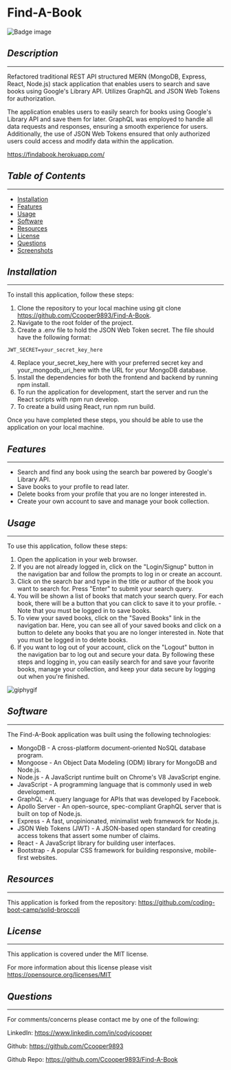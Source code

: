 # Find-A-Book
![Badge image](https://img.shields.io/badge/license-MIT-green)

## *Description*
___
Refactored traditional REST API structured MERN (MongoDB, Express, React, Node.js) stack application that enables users to search and save books using Google's Library API. Utilizes GraphQL and JSON Web Tokens for authorization.

The application enables users to easily search for books using Google's Library API and save them for later. GraphQL was employed to handle all data requests and responses, ensuring a smooth experience for users. Additionally, the use of JSON Web Tokens ensured that only authorized users could access and modify data within the application.

https://findabook.herokuapp.com/

## *Table of Contents*
 ___
  - [Installation](#installation)
  - [Features](#features)
  - [Usage](#usage)
  - [Software](#software)
  - [Resources](#resources)
  - [License](#license)
  - [Questions](#questions)
  - [Screenshots](#screenshots)

## *Installation*
___
To install this application, follow these steps:

1. Clone the repository to your local machine using git clone https://github.com/Ccooper9893/Find-A-Book.
2. Navigate to the root folder of the project.
3. Create a .env file to hold the JSON Web Token secret. The file should have the following format:
```
JWT_SECRET=your_secret_key_here
```
4. Replace your_secret_key_here with your preferred secret key and your_mongodb_uri_here with the URL for your MongoDB database.
5. Install the dependencies for both the frontend and backend by running npm install.
6. To run the application for development, start the server and run the React scripts with npm run develop.
7. To create a build using React, run npm run build.

Once you have completed these steps, you should be able to use the application on your local machine.

## *Features*
___
- Search and find any book using the search bar powered by Google's Library API.
- Save books to your profile to read later.
- Delete books from your profile that you are no longer interested in.
- Create your own account to save and manage your book collection.

## *Usage*
___
To use this application, follow these steps:

1. Open the application in your web browser.
2. If you are not already logged in, click on the "Login/Signup" button in the navigation bar and follow the prompts to log in or create an account.
3. Click on the search bar and type in the title or author of the book you want to search for. Press "Enter" to submit your search query.
4. You will be shown a list of books that match your search query. For each book, there will be a button that you can click to save it to your profile. - Note that you must be logged in to save books.
5. To view your saved books, click on the "Saved Books" link in the navigation bar. Here, you can see all of your saved books and click on a button to delete any books that you are no longer interested in. Note that you must be logged in to delete books.
6. If you want to log out of your account, click on the "Logout" button in the navigation bar to log out and secure your data.
By following these steps and logging in, you can easily search for and save your favorite books, manage your collection, and keep your data secure by logging out when you're finished.

![giphygif](https://media.giphy.com/media/v1.Y2lkPTc5MGI3NjExNzM4YWRiMzQ2MmYwMzA3Y2JiYTFkNDg1NjViMDJjZjE2MGQyZTVkNiZjdD1n/DLDoL28Cs4WVSwTtlz/giphy.gif)

## *Software*
___
The Find-A-Book application was built using the following technologies:

- MongoDB - A cross-platform document-oriented NoSQL database program.
- Mongoose - An Object Data Modeling (ODM) library for MongoDB and Node.js.
- Node.js - A JavaScript runtime built on Chrome's V8 JavaScript engine.
- JavaScript - A programming language that is commonly used in web development.
- GraphQL - A query language for APIs that was developed by Facebook.
- Apollo Server - An open-source, spec-compliant GraphQL server that is built on top of Node.js.
- Express - A fast, unopinionated, minimalist web framework for Node.js.
- JSON Web Tokens (JWT) - A JSON-based open standard for creating access tokens that assert some number of claims.
- React - A JavaScript library for building user interfaces.
- Bootstrap - A popular CSS framework for building responsive, mobile-first websites.

## *Resources*
___
This application is forked from the repository: https://github.com/coding-boot-camp/solid-broccoli

## *License*
___
This application is covered under the MIT license.

For more information about this license please visit https://opensource.org/licenses/MIT

## *Questions*
___
For comments/concerns please contact me by one of the following:

LinkedIn: https://www.linkedin.com/in/codyjcooper

Github: https://github.com/Ccooper9893

Github Repo: https://github.com/Ccooper9893/Find-A-Book




